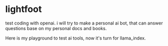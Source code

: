 # lightfoot
test coding with openai. i will try to make a personal ai bot, that can answer questions base on my personal docs and books.

Here is my playground to test ai tools, now it's turn for llama_index.
